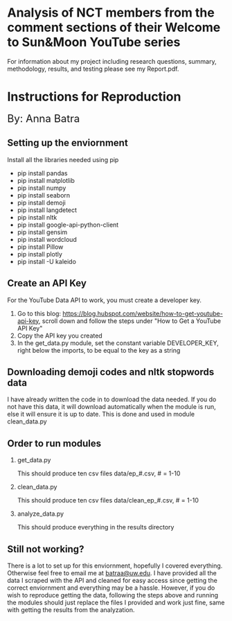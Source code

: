 # Analysis of NCT members from the comment sections of their Welcome to Sun&Moon YouTube series

For information about my project including research questions, summary, methodology, results, and testing please see my Report.pdf.

# Instructions for Reproduction

<font size="5">By: Anna Batra</font> 

## Setting up the enviornment
Install all the libraries needed using pip
  - pip install pandas
  - pip install matplotlib
  - pip install numpy
  - pip install seaborn
  - pip install demoji
  - pip install langdetect
  - pip install nltk
  - pip install google-api-python-client
  - pip install gensim
  - pip install wordcloud
  - pip install Pillow
  - pip install plotly
  - pip install -U kaleido

## Create an API Key
For the YouTube Data API to work, you must create a developer key.
1. Go to this blog: https://blog.hubspot.com/website/how-to-get-youtube-api-key, scroll down and follow the steps under "How to Get a YouTube API Key"
2. Copy the API key you created
3. In the get_data.py module, set the constant variable DEVELOPER_KEY, right below the imports, to be equal to the key as a string

## Downloading demoji codes and nltk stopwords data
I have already written the code in to download the data needed. If you do not have this data, it will download automatically when the module is run, else it will ensure it is up to date. This is done and used in module clean_data.py

## Order to run modules
1. get_data.py
   
   This should produce ten csv files data/ep_#.csv, # = 1-10
2. clean_data.py

   This should produce ten csv files data/clean_ep_#.csv, # = 1-10
3. analyze_data.py

   This should produce everything in the results directory

## Still not working?
There is a lot to set up for this enviornment, hopefully I covered everything. Otherwise feel free to email me at batraa@uw.edu. I have provided all the data I scraped with the API and cleaned for easy access since getting the correct enviornment and everything may be a hassle. However, if you do wish to reproduce getting the data, following the steps above and running the modules should just replace the files I provided and work just fine, same with getting the results from the analyzation.
